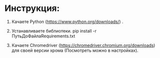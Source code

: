 # Инструкция:

1. Качаете Python (https://www.python.org/downloads/) .

2. Устанавливаете библиотеки.
pip install -r ПутьДоФайлаRequirements.txt

3. Качаете Chromedriver (https://chromedriver.chromium.org/downloads) для своей версии хрома (Посмотреть можно в настройках).

